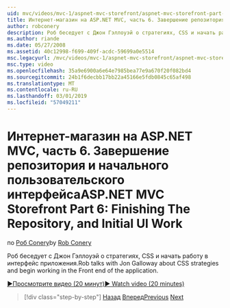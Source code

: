 ```yaml
---
uid: mvc/videos/mvc-1/aspnet-mvc-storefront/aspnet-mvc-storefront-part-6-finishing-the-repository-and-initial-ui-work
title: Интернет-магазин на ASP.NET MVC, часть 6. Завершение репозитория и начального пользовательского интерфейса рабочего | Документация Майкрософт
author: robconery
description: Роб беседует с Джон Гэллоуэй о стратегиях, CSS и начать работу в интерфейс приложения.
ms.author: riande
ms.date: 05/27/2008
ms.assetid: 40c12998-f699-409f-acdc-59699a0e5514
msc.legacyurl: /mvc/videos/mvc-1/aspnet-mvc-storefront/aspnet-mvc-storefront-part-6-finishing-the-repository-and-initial-ui-work
msc.type: video
ms.openlocfilehash: 35a9e6900a6e64e7985bea77e9a670f20f082bd4
ms.sourcegitcommit: 24b1f6decbb17bb22a45166e5fdb0845c65af498
ms.translationtype: MT
ms.contentlocale: ru-RU
ms.lasthandoff: 03/01/2019
ms.locfileid: "57049211"
---
```

<a name="aspnet-mvc-storefront-part-6-finishing-the-repository-and-initial-ui-work"></a><span data-ttu-id="7d422-103">Интернет-магазин на ASP.NET MVC, часть 6. Завершение репозитория и начального пользовательского интерфейса</span><span class="sxs-lookup"><span data-stu-id="7d422-103">ASP.NET MVC Storefront Part 6: Finishing The Repository, and Initial UI Work</span></span>
====================
<span data-ttu-id="7d422-104">по [Роб Conery](https://github.com/robconery)</span><span class="sxs-lookup"><span data-stu-id="7d422-104">by [Rob Conery](https://github.com/robconery)</span></span>

<span data-ttu-id="7d422-105">Роб беседует с Джон Гэллоуэй о стратегиях, CSS и начать работу в интерфейс приложения.</span><span class="sxs-lookup"><span data-stu-id="7d422-105">Rob talks with Jon Galloway about CSS strategies and begin working in the Front end of the application.</span></span>

[<span data-ttu-id="7d422-106">&#9654;Просмотрите видео (20 минут)</span><span class="sxs-lookup"><span data-stu-id="7d422-106">&#9654; Watch video (20 minutes)</span></span>](https://channel9.msdn.com/Blogs/ASP-NET-Site-Videos/aspnet-mvc-storefront-part-6-finishing-the-repository-and-initial-ui-work)

> [!div class="step-by-step"]
> <span data-ttu-id="7d422-107">[Назад](aspnet-mvc-storefront-part-5-globalization.md)
> [Вперед](aspnet-mvc-storefront-part-7-routing-and-ui-work.md)</span><span class="sxs-lookup"><span data-stu-id="7d422-107">[Previous](aspnet-mvc-storefront-part-5-globalization.md)
[Next](aspnet-mvc-storefront-part-7-routing-and-ui-work.md)</span></span>
